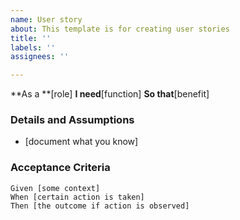 ```yaml
---
name: User story
about: This template is for creating user stories
title: ''
labels: ''
assignees: ''

---
```


**As a **[role]
**I need**[function]
**So that**[benefit]

### Details and Assumptions
* [document what you know]

### Acceptance Criteria

``` gherkin
Given [some context]
When [certain action is taken]
Then [the outcome if action is observed]
